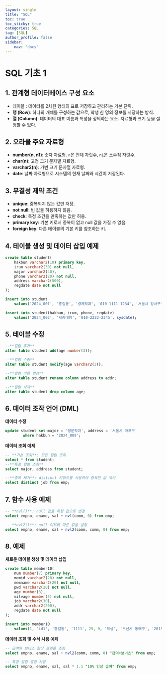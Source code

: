 ```yaml
---
layout: single
title: "SQL"
toc: true
toc_sticky: true
categories: SQL
tag: [SQL]
author_profile: false
sidebar:
    nav: "docs"
---
```

# SQL 기초 1

## 1. 관계형 데이터베이스 구성 요소
- 테이블 : 데이터를 2차원 형태의 표로 저장하고 관리하는 기본 단위.
- **행 (Row)**: 하나의 개체를 구성하는 값으로, 학생 한 명의 정보를 저장하는 방식.
- **열 (Column)**: 데이터의 대표 이름과 특성을 정의하는 요소. 자료형과 크기 등을 설정할 수 있다.

## 2. 오라클 주요 자료형
- **number(n, n1)**: 숫자 자료형. `n`은 전체 자릿수, `n1`은 소수점 자릿수.
- **char(n)**: 고정 크기 문자열 자료형.
- **varchar2(n)**: 가변 크기 문자열 자료형.
- **date**: 날짜 자료형으로 시스템의 현재 날짜와 시간이 저장된다.

## 3. 무결성 제약 조건
- **unique**: 중복되지 않는 값만 저장.
- **not null**: 빈 값을 허용하지 않음.
- **check**: 특정 조건을 만족하는 값만 허용.
- **primary key**: 기본 키로서 중복이 없고 null 값을 가질 수 없음.
- **foreign key**: 다른 테이블의 기본 키를 참조하는 키.

## 4. 테이블 생성 및 데이터 삽입 예제

```sql
create table student(
    hakbun varchar2(10) primary key,
    irum varchar2(30) not null,
    major varchar2(40),
    phone varchar2(20) not null,
    address varchar2(500),
    regdate date not null
);
```

```sql
insert into student 
    values('2024_001', '홍길동', '경제학과', '010-1111-1234', '서울시 강서구', sysdate);

insert into student(hakbun, irum, phone, regdate)
    values('2024_002', '세종대왕', '010-2222-2345', sysdate);
```

## 5. 테이블 수정



```sql
--**컬럼 추가**
alter table student add(age number(3));

--**컬럼 수정**
alter table student modify(age varchar2(3));

--**컬럼 이름 변경**
alter table student rename column address to addr;

--**컬럼 삭제**
alter table student drop column age;
```

## 6. 데이터 조작 언어 (DML)

**데이터 수정**
```sql
update student set major = '영문학과', address = '서울시 마포구'
        where hakbun = '2024_009';
```

**데이터 조회 예제**
```sql
-- **기본 조회**: 모든 컬럼 조회
select * from student;
--**특정 컬럼 조회**
select major, address from student;

--**중복 제거**: distinct 키워드를 사용하여 중복된 값 제거
select distinct job from emp;
```

## 7. 함수 사용 예제

  ```sql
  -- **nvl()**: null 값을 특정 값으로 변경
  select empno, ename, sal + nvl(comm, 0) from emp;
  
  -- **nvl2()**: null 여부에 따른 값을 설정
  select empno, ename, sal + nvl2(comm, comm, 0) from emp;
  ```

## 8.  예제

**새로운 테이블 생성 및 데이터 삽입**

```sql
create table member10(
    num number(7) primary key,
    memid varchar2(20) not null,
    memname varchar2(20) not null,
    pwd varchar2(20) not null,
    age number(3),
    mileage number(5) not null,
    job varchar2(30),
    addr varchar2(200),
    regdate date not null
);

insert into member10
    values(1, 'id1', '홍길동', '1111', 25, 0, '학생', '부산시 동래구', '2013-08-08');
```

**데이터 조회 및 수식 사용 예제**

  ```sql
 -- 급여와 보너스 합산 결과를 조회
  select empno, ename, sal + nvl2(comm, comm, 0) "급여+보너스" from emp;

 -- 특정 컬럼 별칭 사용
  select empno, ename, sal, sal * 1.1 "10% 인상 급여" from emp;
  ```